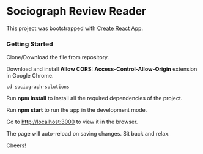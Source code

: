 # Sociograph Review Reader

This project was bootstrapped with [Create React App](https://github.com/facebook/create-react-app).

### Getting Started

Clone/Download the file from repository.

Download and install **Allow CORS: Access-Control-Allow-Origin** extension in Google Chrome.

```
cd sociograph-solutions
```

Run **npm install** to install all the required dependencies of the project.

Run **npm start** to run the app in the development mode.

Go to [http://localhost:3000](http://localhost:3000) to view it in the browser.

The page will auto-reload on saving changes. Sit back and relax.

Cheers!
